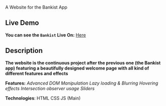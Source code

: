 
A Website for the Bankist App

## Live Demo
**You can see the `Bankist` Live On:** [Here](https://natikozel.github.io/Bankist/)

## Description

**The website is the continuous project after the previous one (the Bankist app) featuring a beautifully designed welcome page with all kind of different features and effects**


**Features:**
_Advanced DOM Manipulation_
_Lazy loading & Blurring_
_Hovering effects_
_Intersection observer usage_
_Sliders_


**Technologies**:
HTML
CSS
JS (Main)
